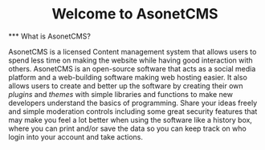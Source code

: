 <h1 style="text-align: center;">Welcome to AsonetCMS</h1>
***
What is AsonetCMS?

AsonetCMS is a licensed Content management system that allows users to spend less time on making the website while having good interaction with others. AsonetCMS is an open-source software that acts as a social media platform and a web-building software making web hosting easier. It also allows users to create and better up the software by creating their own _plugins_ and _themes_ with simple libraries and functions to make new developers understand the basics of programming. Share your ideas freely and simple moderation controls including some great security features that may make you feel a lot better when using the software like a history box, where you can print and/or save the data so you can keep track on who login into your account and take actions.
